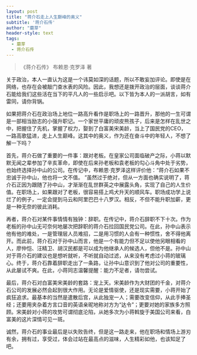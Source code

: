```yaml
---
layout: post
title: "蒋介石走上人生巅峰的奥义"
subtitle: '蒋介石传'
author: "蘑芽"
header-style: text
tags:
  - 蘑芽
  - 蒋介石传
---
```


> 《蒋介石传》 布赖恩·克罗泽 著

关于政治，本人一直认为这是一个讳莫如深的话题，所以不敢妄加评论。即使是在网络，也存在会被敲门查水表的风险。因此，我想还是拨开政治的层面，谈谈蒋介石能给我们这些活在当下的平凡人的一些启示吧。以下皆为本人的一派胡言，如有雷同，请你背锅。

如果把蒋介石在政治场上地位一路高升看作是职场上的一路晋升，那他的一生可谓是一部相当励志的小强升职记。一个家世平庸的顽皮熊孩子，后来是怎样在乱世之中，把握住了先机，掌握了权力，娶到了白富美宋美龄，当上了国民党的CEO，一路高歌猛进，走上人生巅峰。这其中的奥义，作为还在奋斗中的年轻人，不想了解一下吗？

首先，蒋介石做了重要的一件事：跟对老板。在皇家公司面临破产之际，小蒋以默默无闻之辈参加了辛亥革命，即使在后来孙老板和袁老板的勾心斗角中处于劣势，也始终选择孙中山的公司。在传记中，布赖恩·克罗泽这样评价他：“蒋介石如果不忠诚于孙中山，他也将一文不值。 ”虽然过于绝对，但从一方面也确实说明了，蒋介石正因为跟随了孙中山，才渐渐在乱世群英之中展露头角，实现了自己的人生价值。在职场上，如果跟对了老板，很容易搭上鸡犬升天的顺风车。职场成功学上说烂了的例子，一定会提到马云和阿里巴巴十八罗汉。相反，不但不能升职加薪，更是一种无奈的彼此消耗。

再者，蒋介石对某件事情情有独钟：辞职。在传记中，蒋介石辞职不下十次。作为老板的孙中山无可奈何地屡次把辞职的蒋介石拉回国民党公司。在此，孙中山表示他有他的难处，一是管理层人员难招，二是用习惯的人会有一种惯性，舍不得他离开。而此前，蒋介石对于孙中山而言，他是一个有能力但不足以使他另眼相看的人，廖仲恺、汪精卫、胡汉民都是可以成为他继承人的候选人，但他不是。孙中山对于蒋介石的建议也是想听就听，不听就自动过滤，从来没有考虑过小蒋的玻璃心。终于，蒋介石靠着辞职走出了一条路，让孙中山意识到了他对公司的重要性，从此屡试不爽。在此，小蒋同志温馨提醒：能力不足者，请勿尝试。

最后，蒋介石对白富美宋美龄的套路：宠上天。宋美龄作为大财团的千金，对蒋介石公司的发展必然会起到很大作用。无论是爱情驱使，还是现实需要，小蒋开始了疯狂追求。最基本的当然是遣散后宫，从此独宠一人；需要改变信仰，从此手捧圣经；还要用夹杂着方言口音的英语亲昵地称对方为“达令”；更要对她的家族多方照顾。宋美龄对小蒋的攻势可谓彻底沦陷，从她多次为小蒋斡旋于美国公司来看，白富美的这片深情可见一斑。

诚然，蒋介石的事业最后是以失败告终，但是这一路走来，他在职场和情场上游刃有余，拥有过，享受过，体会过站在最高点的滋味，人生精彩如他，也该知足了吧。
